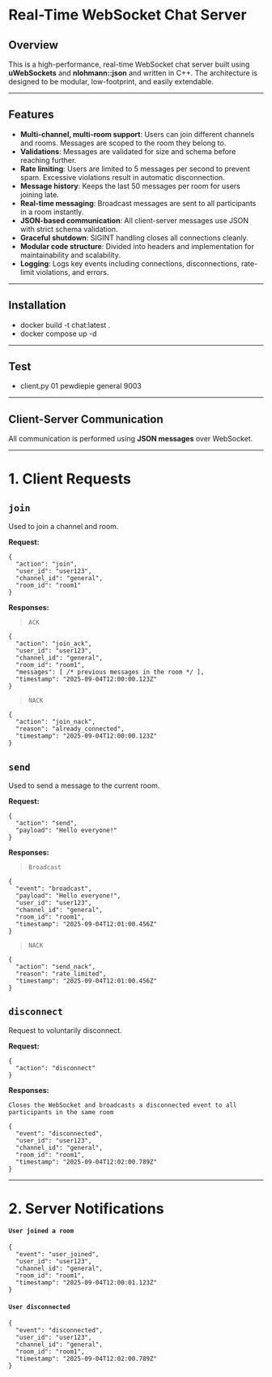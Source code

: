 # Real-Time WebSocket Chat Server


## Overview

This is a high-performance, real-time WebSocket chat server built using **uWebSockets** and **nlohmann::json** and written in C++.
The architecture is designed to be modular, low-footprint, and easily extendable.


---

## Features

- **Multi-channel, multi-room support**: Users can join different channels and rooms. Messages are scoped to the room they belong to.
- **Validations**: Messages are validated for size and schema before reaching further.
- **Rate limiting**: Users are limited to 5 messages per second to prevent spam. Excessive violations result in automatic disconnection.
- **Message history**: Keeps the last 50 messages per room for users joining late.
- **Real-time messaging**: Broadcast messages are sent to all participants in a room instantly.
- **JSON-based communication**: All client-server messages use JSON with strict schema validation.
- **Graceful shutdown**: SIGINT handling closes all connections cleanly.
- **Modular code structure**: Divided into headers and implementation for maintainability and scalability.
- **Logging**: Logs key events including connections, disconnections, rate-limit violations, and errors.


---

## Installation

- docker build -t chat:latest .
- docker compose up -d


---

## Test

- client.py 01 pewdiepie general 9003


---

## Client-Server Communication

All communication is performed using **JSON messages** over WebSocket.

---

# 1. Client Requests

## `join`
Used to join a channel and room.

**Request:**
```
{
  "action": "join",
  "user_id": "user123",
  "channel_id": "general",
  "room_id": "room1"
}
```

**Responses:**

> `ACK`
```
{
  "action": "join_ack",
  "user_id": "user123",
  "channel_id": "general",
  "room_id": "room1",
  "messages": [ /* previous messages in the room */ ],
  "timestamp": "2025-09-04T12:00:00.123Z"
}
```

> `NACK`
```
{
  "action": "join_nack",
  "reason": "already_connected",
  "timestamp": "2025-09-04T12:00:00.123Z"
}
```

## `send`
Used to send a message to the current room.

**Request:**
```
{
  "action": "send",
  "payload": "Hello everyone!"
}
```

**Responses:**

> `Broadcast`
```
{
  "event": "broadcast",
  "payload": "Hello everyone!",
  "user_id": "user123",
  "channel_id": "general",
  "room_id": "room1",
  "timestamp": "2025-09-04T12:01:00.456Z"
}
```

> `NACK`
```
{
  "action": "send_nack",
  "reason": "rate_limited",
  "timestamp": "2025-09-04T12:01:00.456Z"
}
```

## `disconnect`
Request to voluntarily disconnect.

**Request:**
```
{
  "action": "disconnect"
}
```

**Responses:**

`Closes the WebSocket and broadcasts a disconnected event to all participants in the same room`
```
{
  "event": "disconnected",
  "user_id": "user123",
  "channel_id": "general",
  "room_id": "room1",
  "timestamp": "2025-09-04T12:02:00.789Z"
}
```

---

# 2. Server Notifications

#### `User joined a room`
```
{
  "event": "user_joined",
  "user_id": "user123",
  "channel_id": "general",
  "room_id": "room1",
  "timestamp": "2025-09-04T12:00:01.123Z"
}
```

#### `User disconnected`
```
{
  "event": "disconnected",
  "user_id": "user123",
  "channel_id": "general",
  "room_id": "room1",
  "timestamp": "2025-09-04T12:02:00.789Z"
}
```
